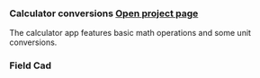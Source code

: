 ### **Calculator conversions**  [Open project page](<embed scr="Calculatrice conversion - Calculator conversion.pdf" type="application/pdf" />)
The calculator app features basic math operations and some unit conversions.  
### **Field Cad**
